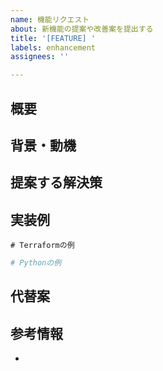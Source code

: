 ```yaml
---
name: 機能リクエスト
about: 新機能の提案や改善案を提出する
title: '[FEATURE] '
labels: enhancement
assignees: ''

---
```


## 概要
<!-- 提案する機能の概要を簡潔に説明してください -->

## 背景・動機
<!-- なぜこの機能が必要なのか、どのような問題を解決するのかを説明してください -->

## 提案する解決策
<!-- 具体的な実装方法や機能の詳細を説明してください -->

## 実装例
<!-- 可能であれば、コードスニペットや設定例を記載してください -->
```hcl
# Terraformの例
```

```python
# Pythonの例
```

## 代替案
<!-- 検討した他の解決策があれば記載してください -->

## 参考情報
<!-- 関連するドキュメントやリンクがあれば記載してください -->
- 